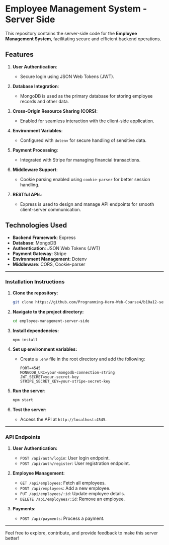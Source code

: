 # Employee Management System - Server Side

This repository contains the server-side code for the **Employee Management System**, facilitating secure and efficient backend operations.

## Features
1. **User Authentication**:
   - Secure login using JSON Web Tokens (JWT).

2. **Database Integration**:
   - MongoDB is used as the primary database for storing employee records and other data.

3. **Cross-Origin Resource Sharing (CORS)**:
   - Enabled for seamless interaction with the client-side application.

4. **Environment Variables**:
   - Configured with `dotenv` for secure handling of sensitive data.

5. **Payment Processing**:
   - Integrated with Stripe for managing financial transactions.

6. **Middleware Support**:
   - Cookie parsing enabled using `cookie-parser` for better session handling.

7. **RESTful APIs**:
   - Express is used to design and manage API endpoints for smooth client-server communication.

## Technologies Used
- **Backend Framework**: Express
- **Database**: MongoDB
- **Authentication**: JSON Web Tokens (JWT)
- **Payment Gateway**: Stripe
- **Environment Management**: Dotenv
- **Middleware**: CORS, Cookie-parser

---

### Installation Instructions

1. **Clone the repository:**
   ```bash
   git clone https://github.com/Programming-Hero-Web-Course4/b10a12-server-side-abdullah107189.git
   ```

2. **Navigate to the project directory:**
   ```bash
   cd employee-management-server-side
   ```

3. **Install dependencies:**
   ```bash
   npm install
   ```

4. **Set up environment variables:**
   - Create a `.env` file in the root directory and add the following:
     ```env
     PORT=4545
     MONGODB_URI=your-mongodb-connection-string
     JWT_SECRET=your-secret-key
     STRIPE_SECRET_KEY=your-stripe-secret-key
     ```

5. **Run the server:**
   ```bash
   npm start
   ```

6. **Test the server:**
   - Access the API at `http://localhost:4545`.

---

### API Endpoints

1. **User Authentication:**
   - `POST /api/auth/login`: User login endpoint.
   - `POST /api/auth/register`: User registration endpoint.

2. **Employee Management:**
   - `GET /api/employees`: Fetch all employees.
   - `POST /api/employees`: Add a new employee.
   - `PUT /api/employees/:id`: Update employee details.
   - `DELETE /api/employees/:id`: Remove an employee.

3. **Payments:**
   - `POST /api/payments`: Process a payment.

---

Feel free to explore, contribute, and provide feedback to make this server better!
